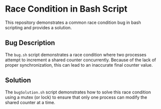 # Race Condition in Bash Script

This repository demonstrates a common race condition bug in bash scripting and provides a solution.

## Bug Description
The `bug.sh` script demonstrates a race condition where two processes attempt to increment a shared counter concurrently. Because of the lack of proper synchronization, this can lead to an inaccurate final counter value.

## Solution
The `bugSolution.sh` script demonstrates how to solve this race condition using a mutex (or lock) to ensure that only one process can modify the shared counter at a time.
